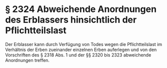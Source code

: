 # § 2324 Abweichende Anordnungen des Erblassers hinsichtlich der Pflichtteilslast
Der Erblasser kann durch Verfügung von Todes wegen die Pflichtteilslast im Verhältnis der Erben zueinander einzelnen Erben auferlegen und von den Vorschriften des § 2318 Abs. 1 und der §§ 2320 bis 2323 abweichende Anordnungen treffen.